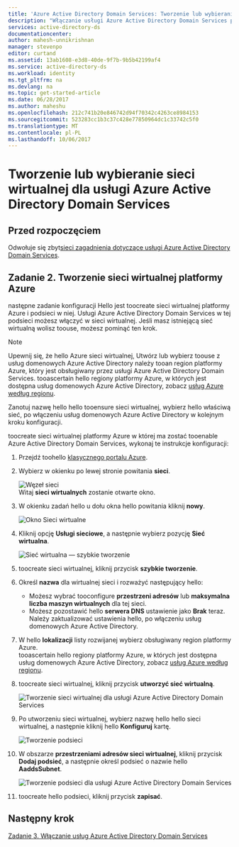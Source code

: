 ```yaml
---
title: 'Azure Active Directory Domain Services: Tworzenie lub wybieranie sieci wirtualnej | Microsoft Docs'
description: "Włączanie usługi Azure Active Directory Domain Services przy użyciu hello klasycznego portalu Azure"
services: active-directory-ds
documentationcenter: 
author: mahesh-unnikrishnan
manager: stevenpo
editor: curtand
ms.assetid: 13ab1608-e3d8-40de-9f7b-9b5b42199af4
ms.service: active-directory-ds
ms.workload: identity
ms.tgt_pltfrm: na
ms.devlang: na
ms.topic: get-started-article
ms.date: 06/28/2017
ms.author: maheshu
ms.openlocfilehash: 212c741b20e846742d94f70342c4263ce8984153
ms.sourcegitcommit: 523283cc1b3c37c428e77850964dc1c33742c5f0
ms.translationtype: MT
ms.contentlocale: pl-PL
ms.lasthandoff: 10/06/2017
---
```

# <a name="create-or-select-a-virtual-network-for-azure-active-directory-domain-services"></a>Tworzenie lub wybieranie sieci wirtualnej dla usługi Azure Active Directory Domain Services
## <a name="before-you-begin"></a>Przed rozpoczęciem
Odwołuje się zbyt[sieci zagadnienia dotyczące usługi Azure Active Directory Domain Services](active-directory-ds-networking.md).

## <a name="task-2-create-an-azure-virtual-network"></a>Zadanie 2. Tworzenie sieci wirtualnej platformy Azure
następne zadanie konfiguracji Hello jest toocreate sieci wirtualnej platformy Azure i podsieci w niej. Usługi Azure Active Directory Domain Services w tej podsieci możesz włączyć w sieci wirtualnej. Jeśli masz istniejącą sieć wirtualną wolisz toouse, możesz pominąć ten krok.

> [!NOTE]
> Upewnij się, że hello Azure sieci wirtualnej, Utwórz lub wybierz toouse z usług domenowych Azure Active Directory należy tooan region platformy Azure, który jest obsługiwany przez usługi Azure Active Directory Domain Services. tooascertain hello regiony platformy Azure, w których jest dostępna usług domenowych Azure Active Directory, zobacz [usług Azure według regionu](https://azure.microsoft.com/regions/#services/).
>
>Zanotuj nazwę hello hello tooensure sieci wirtualnej, wybierz hello właściwą sieć, po włączeniu usług domenowych Azure Active Directory w kolejnym kroku konfiguracji.


toocreate sieci wirtualnej platformy Azure w której ma zostać tooenable Azure Active Directory Domain Services, wykonaj te instrukcje konfiguracji:

1. Przejdź toohello [klasycznego portalu Azure](https://manage.windowsazure.com).
2. Wybierz w okienku po lewej stronie powitania **sieci**.

    ![Węzeł sieci](./media/active-directory-domain-services-getting-started/networks-node.png)  
    Witaj **sieci wirtualnych** zostanie otwarte okno.
3. W okienku zadań hello u dołu okna hello powitania kliknij **nowy**.

    ![Okno Sieci wirtualne](./media/active-directory-domain-services-getting-started/virtual-networks.png)
4. Kliknij opcję **Usługi sieciowe**, a następnie wybierz pozycję **Sieć wirtualna**.

    ![Sieć wirtualna — szybkie tworzenie](./media/active-directory-domain-services-getting-started/virtual-network-quickcreate.png)
5. toocreate sieci wirtualnej, kliknij przycisk **szybkie tworzenie**.

6. Określ **nazwa** dla wirtualnej sieci i rozważyć następujący hello:
    * Możesz wybrać tooconfigure **przestrzeni adresów** lub **maksymalna liczba maszyn wirtualnych** dla tej sieci.
    * Możesz pozostawić hello **serwera DNS** ustawienie jako **Brak** teraz. Należy zaktualizować ustawienia hello, po włączeniu usług domenowych Azure Active Directory.
7. W hello **lokalizacji** listy rozwijanej wybierz obsługiwany region platformy Azure.  
    tooascertain hello regiony platformy Azure, w których jest dostępna usług domenowych Azure Active Directory, zobacz [usług Azure według regionu](https://azure.microsoft.com/regions/#services/).
8. toocreate sieci wirtualnej, kliknij przycisk **utworzyć sieć wirtualną**.

    ![Tworzenie sieci wirtualnej dla usługi Azure Active Directory Domain Services](./media/active-directory-domain-services-getting-started/create-vnet.png)
9. Po utworzeniu sieci wirtualnej, wybierz nazwę hello hello sieci wirtualnej, a następnie kliknij hello **Konfiguruj** kartę.

    ![Tworzenie podsieci](./media/active-directory-domain-services-getting-started/create-vnet-properties.png)
10. W obszarze **przestrzeniami adresów sieci wirtualnej**, kliknij przycisk **Dodaj podsieć**, a następnie określ podsieć o nazwie hello **AaddsSubnet**.

    ![Tworzenie podsieci dla usługi Azure Active Directory Domain Services](./media/active-directory-domain-services-getting-started/create-vnet-add-subnet.png)

11. toocreate hello podsieci, kliknij przycisk **zapisać**.


## <a name="next-step"></a>Następny krok
[Zadanie 3. Włączanie usług Azure Active Directory Domain Services](active-directory-ds-getting-started-enableaadds.md)
